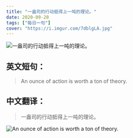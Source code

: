 ```yaml
---
title: "一盎司的行动抵得上一吨的理论。"
date: 2020-09-20
tags: ["每日一句"]
cover: "https://i.imgur.com/7dblgLA.jpg"
---
```


![一盎司的行动抵得上一吨的理论。](https://i.imgur.com/kF6cxJB.jpg)

## 英文短句：
> An ounce of action is worth a ton of theory.

<!--more-->

## 中文翻译：
> 一盎司的行动抵得上一吨的理论。

![An ounce of action is worth a ton of theory.](https://i.imgur.com/1Uj2YUr.jpg)

